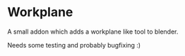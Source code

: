 # Workplane

A small addon which adds a workplane like tool to blender.

Needs some testing and probably bugfixing :)

